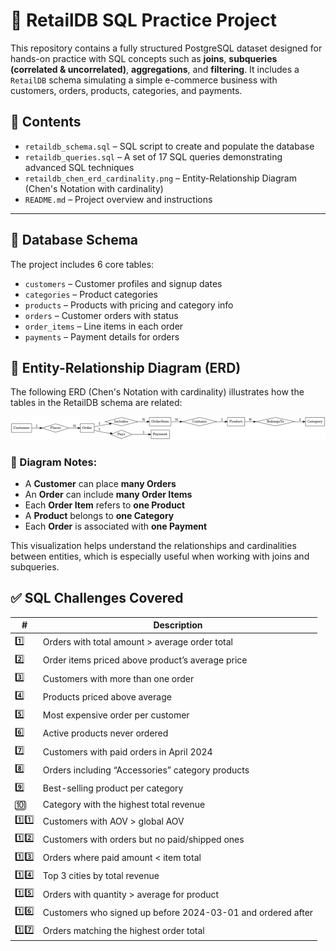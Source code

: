 # 🛒 RetailDB SQL Practice Project

This repository contains a fully structured PostgreSQL dataset designed for hands-on practice with SQL concepts such as **joins**, **subqueries (correlated & uncorrelated)**, **aggregations**, and **filtering**. It includes a `RetailDB` schema simulating a simple e-commerce business with customers, orders, products, categories, and payments.

## 📁 Contents

- `retaildb_schema.sql` – SQL script to create and populate the database
- `retaildb_queries.sql` – A set of 17 SQL queries demonstrating advanced SQL techniques
- `retaildb_chen_erd_cardinality.png` – Entity-Relationship Diagram (Chen's Notation with cardinality)
- `README.md` – Project overview and instructions
---

## 🧱 Database Schema

The project includes 6 core tables:

- `customers` – Customer profiles and signup dates
- `categories` – Product categories
- `products` – Products with pricing and category info
- `orders` – Customer orders with status
- `order_items` – Line items in each order
- `payments` – Payment details for orders


## 🧩 Entity-Relationship Diagram (ERD)

The following ERD (Chen's Notation with cardinality) illustrates how the tables in the RetailDB schema are related:

![RetailDB Chen ERD with Cardinality](retaildb_chen_erd_cardinality.png)

### 📝 Diagram Notes:
- A **Customer** can place **many Orders**
- An **Order** can include **many Order Items**
- Each **Order Item** refers to **one Product**
- A **Product** belongs to **one Category**
- Each **Order** is associated with **one Payment**

This visualization helps understand the relationships and cardinalities between entities, which is especially useful when working with joins and subqueries.



## ✅ SQL Challenges Covered

| #   | Description                                                                 |
|-----|-----------------------------------------------------------------------------|
| 1️⃣  | Orders with total amount > average order total                             |
| 2️⃣  | Order items priced above product’s average price                           |
| 3️⃣  | Customers with more than one order                                          |
| 4️⃣  | Products priced above average                                               |
| 5️⃣  | Most expensive order per customer                                           |
| 6️⃣  | Active products never ordered                                               |
| 7️⃣  | Customers with paid orders in April 2024                                    |
| 8️⃣  | Orders including “Accessories” category products                            |
| 9️⃣  | Best-selling product per category                                           |
| 🔟  | Category with the highest total revenue                                     |
| 1️⃣1️⃣ | Customers with AOV > global AOV                                             |
| 1️⃣2️⃣ | Customers with orders but no paid/shipped ones                             |
| 1️⃣3️⃣ | Orders where paid amount < item total                                       |
| 1️⃣4️⃣ | Top 3 cities by total revenue                                               |
| 1️⃣5️⃣ | Orders with quantity > average for product                                  |
| 1️⃣6️⃣ | Customers who signed up before 2024-03-01 and ordered after                 |
| 1️⃣7️⃣ | Orders matching the highest order total                                     |

